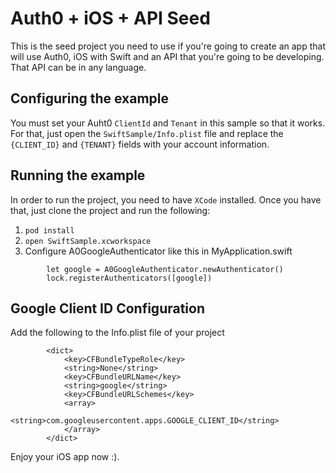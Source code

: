 # Auth0 + iOS + API Seed

This is the seed project you need to use if you're going to create an app that will use Auth0, iOS with Swift and an API that you're going to be developing. That API can be in any language.

## Configuring the example

You must set your Auht0 `ClientId` and `Tenant` in this sample so that it works. For that, just open the `SwiftSample/Info.plist` file and replace the `{CLIENT_ID}` and `{TENANT}` fields with your account information.

## Running the example

In order to run the project, you need to have `XCode` installed.
Once you have that, just clone the project and run the following:

1. `pod install`
2. `open SwiftSample.xcworkspace`
3. Configure A0GoogleAuthenticator like this in MyApplication.swift
```
        let google = A0GoogleAuthenticator.newAuthenticator()
        lock.registerAuthenticators([google])
```
## Google Client ID Configuration

Add the following to the Info.plist file of your project

```
		<dict>
			<key>CFBundleTypeRole</key>
			<string>None</string>
			<key>CFBundleURLName</key>
			<string>google</string>
			<key>CFBundleURLSchemes</key>
			<array>
				<string>com.googleusercontent.apps.GOOGLE_CLIENT_ID</string>
			</array>
		</dict>

```
Enjoy your iOS app now :).
